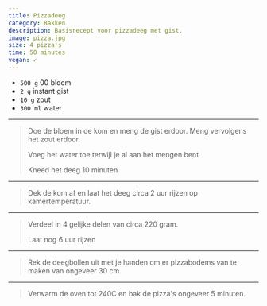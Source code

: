 ```yaml
---
title: Pizzadeeg
category: Bakken
description: Basisrecept voor pizzadeeg met gist.
image: pizza.jpg
size: 4 pizza's
time: 50 minutes
vegan: ✓
---
```


* `500 g` 00 bloem
* `2 g` instant gist
* `10 g` zout
* `300 ml` water


---

> Doe de bloem in de kom en meng de gist erdoor. Meng vervolgens het zout erdoor.
>
> Voeg het water toe terwijl je al aan het mengen bent
>
> Kneed het deeg 10 minuten


---

> Dek de kom af en laat het deeg circa 2 uur rijzen op kamertemperatuur.

---

> Verdeel in 4 gelijke delen van circa 220 gram.
>
> Laat nog 6 uur rijzen

---

> Rek de deegbollen uit met je handen om er pizzabodems van te maken van ongeveer 30 cm.

--- 

> Verwarm de oven tot 240C en bak de pizza's ongeveer 5 minuten.
